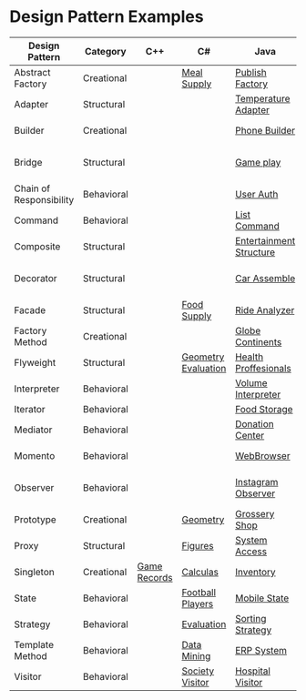# Design Pattern Examples

| Design Pattern | Category | C++ | C# | Java | JavaScript | Python | Ruby |
|---|---|---|---|---|---|---|---|
| Abstract Factory | Creational |   |[Meal Supply](abstractfactory-CSharp)   |[Publish Factory](abstract-factory-java/) |  [Employee System](AbstractFactory-NodeJS/) |[Car Factory](abstract-factory-python/)   |[Game Fun](abstract-factory-Ruby)|
| Adapter | Structural |   |   |[Temperature Adapter](adapter-java/) |   |[smartphone battery](adapter-python/)|   |
| Builder | Creational |   |   |[Phone Builder](builder-java/) |  [Vehicle Builder](Builder-NodeJS/) | [Plane Builder](builder-python/) |[Construction Management](builder-Ruby)|
| Bridge | Structural |   |   |[Game play](bridge-java/) |   |[Ford Mustang Variants](bridge-python/)   |[Messaging System](bridge-ruby) |
| Chain of Responsibility | Behavioral |   |   | [User Auth](chain_of_responsibility-java/) |   | [Password Validator](chain-of-responsibility-python/) | [Game Setup](Chain_Of_Responsibility-ruby/) |
| Command | Behavioral |   |   |[List Command](command-java/)|   |   | [Game Download](Command-ruby/) |
| Composite | Structural |   |   | [Entertainment Structure](composite-java/)  |   |[Grocery Store Items](composite-python/)| [Gym Management](composite-ruby/)|
| Decorator | Structural |   |   | [Car Assemble](decorator-java/) |   |[Distance Units Conversion](decorator-python/)|[Car Types](decorator-ruby)|
| Facade | Structural |   | [Food Supply](Facade-csharp/) |[Ride Analyzer](facade-java/) |   |   |   |
| Factory Method | Creational |   |   |[Globe Continents](FactoryMethod-Java/)| [Software Company](factory-method-js/) |[Converter](factory-method-python/)   |[Gym Membership](factory-ruby)|
| Flyweight | Structural |   |[Geometry Evaluation](Flyweight-csharp/)| [Health Proffesionals](Flyweight-Java/) |   |[Bank Accounts](flyweight-python/)   |[Banking Operation](flyweight-ruby/)|
| Interpreter | Behavioral |   |   | [Volume Interpreter](interpreter-java/)  |   | [String Operations](interpreter-python/) |   |
| Iterator | Behavioral |   |   |[Food Storage](iterator-java/) |   |   |   |
| Mediator | Behavioral |   |   | [Donation Center](mediator-java/) |   |[Phonebook](mediator-python/)|[Transciever](mediator-ruby/) |
| Momento | Behavioral |   |   |[WebBrowser](momento-java/) |  | [Text Editor Simulator](memento-python/) |[Calculator](memento-ruby) |
| Observer | Behavioral |   |   |[Instagram Observer](Observer-Java/)   |   | [Factorial & Fibonacci Calculator](observer-python/)  |[Grade for Students](observer-ruby)|
| Prototype | Creational |   |[Geometry](prototype-CSharp)| [Grossery Shop](Prototype-Java/) |[Customer Management](Prototype-NodeJS/)   |[Temperature Measurement](prototype-python/)   |[Laptop](prototype-ruby)||
| Proxy | Structural |   |[Figures](Proxy-csharp/)| [System Access](Proxy-Java/)  |   |[Area Calculator](proxy-python/) | [Choose Game](Proxy-ruby/) |
| Singleton | Creational |[Game Records](singleton-cpp/) |[Calculas](singleton-CSharp)| [Inventory](singleton-java/) |[Class Check](singleton-NodeJS/)   |[PhoneBook](singleton-python/) |   |
| State | Behavioral |   |[Football Players](State_patternCSharp) |[Mobile State](State-Java/) |   |   |[Traffic Light System](state-ruby)|
| Strategy | Behavioral |   | [Evaluation](Strategy_patternCSharp) | [Sorting Strategy](strategy-java/) |   | [HCF&LCM Calculator](stratergy-python/) |[Game & Weapons](strategy-ruby)|
| Template Method | Behavioral |   |[Data Mining](Template_patternCSharp)   |[ERP System](template_method-java)  |   |   |[TravelAgency](templatemethod-ruby/) |
| Visitor | Behavioral |   |[Society Visitor](Visitor_patternCSharp)  |[Hospital Visitor](Visitor-Java/) |   |[Area Calculator](visitor-python/)|[Router Management](visitor-ruby) |
